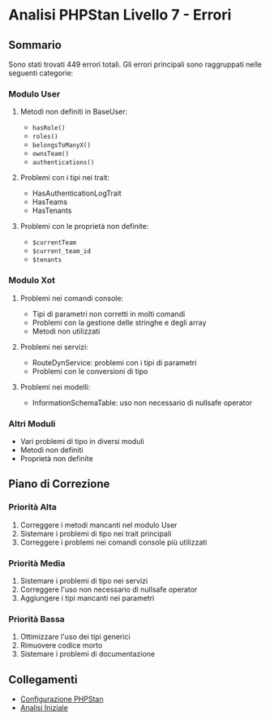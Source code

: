 # Analisi PHPStan Livello 7 - Errori

## Sommario
Sono stati trovati 449 errori totali. Gli errori principali sono raggruppati nelle seguenti categorie:

### Modulo User
1. Metodi non definiti in BaseUser:
   - `hasRole()`
   - `roles()`
   - `belongsToManyX()`
   - `ownsTeam()`
   - `authentications()`

2. Problemi con i tipi nei trait:
   - HasAuthenticationLogTrait
   - HasTeams
   - HasTenants

3. Problemi con le proprietà non definite:
   - `$currentTeam`
   - `$current_team_id`
   - `$tenants`

### Modulo Xot
1. Problemi nei comandi console:
   - Tipi di parametri non corretti in molti comandi
   - Problemi con la gestione delle stringhe e degli array
   - Metodi non utilizzati

2. Problemi nei servizi:
   - RouteDynService: problemi con i tipi di parametri
   - Problemi con le conversioni di tipo

3. Problemi nei modelli:
   - InformationSchemaTable: uso non necessario di nullsafe operator

### Altri Moduli
- Vari problemi di tipo in diversi moduli
- Metodi non definiti
- Proprietà non definite

## Piano di Correzione

### Priorità Alta
1. Correggere i metodi mancanti nel modulo User
2. Sistemare i problemi di tipo nei trait principali
3. Correggere i problemi nei comandi console più utilizzati

### Priorità Media
1. Sistemare i problemi di tipo nei servizi
2. Correggere l'uso non necessario di nullsafe operator
3. Aggiungere i tipi mancanti nei parametri

### Priorità Bassa
1. Ottimizzare l'uso dei tipi generici
2. Rimuovere codice morto
3. Sistemare i problemi di documentazione

## Collegamenti
- [Configurazione PHPStan](docs/phpstan/configuration.md)
- [Analisi Iniziale](docs/phpstan/analysis_level_7.md) 